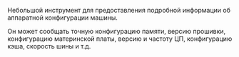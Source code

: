 Небольшой инструмент для предоставления подробной информации
об аппаратной конфигурации машины.

Он может сообщать точную конфигурацию памяти, версию прошивки,
конфигурацию материнской платы, версию и частоту ЦП, конфигурацию кэша,
скорость шины и т.д.
